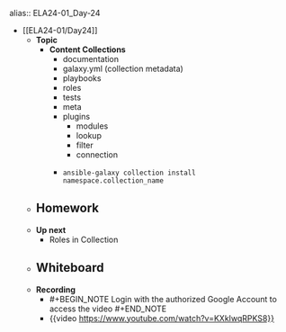 alias:: ELA24-01_Day-24

- [[ELA24-01/Day24]]
	- **Topic**
		- **Content Collections**
			- documentation
			- galaxy.yml (collection metadata)
			- playbooks
			- roles
			- tests
			- meta
			- plugins
				- modules
				- lookup
				- filter
				- connection
			- ```shell
			  ansible-galaxy collection install namespace.collection_name
			  ```
	- **Homework**
		-
	- **Up next**
		- Roles in Collection
	- **Whiteboard**
		-
	- **Recording**
		- #+BEGIN_NOTE
		  Login with the authorized Google Account to access the video
		  #+END_NOTE
		- {{video https://www.youtube.com/watch?v=KXkIwqRPKS8}}